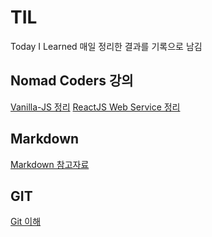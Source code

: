 # TIL

Today I Learned
매일 정리한 결과를 기록으로 남김

## Nomad Coders 강의

[Vanilla-JS 정리](NomadCoders/vanillajs.md)
[ReactJS Web Service 정리](doing/ReactJS_WS.md)

## Markdown

[Markdown 참고자료](Tools/Markdown_참고자료.md)

## GIT

[Git 이해](Tools/git_정리.md)